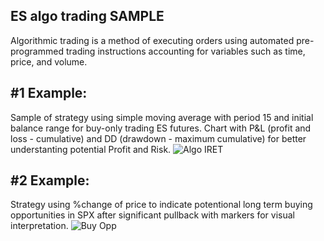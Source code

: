 ## ES algo trading SAMPLE
Algorithmic trading is a method of executing orders using automated pre-programmed trading instructions accounting for variables such as time, price, and volume.

## #1 Example:
Sample of strategy using simple moving average with period 15 and initial balance range for buy-only trading ES futures. Chart with P&L (profit and loss - cumulative) and DD (drawdown - maximum cumulative) for better understanting potential Profit and Risk.
![Algo IRET](https://github.com/vldmrmrv/ES-algorithmic-trading-strategy/blob/main/ALGO_iret_SAMPLE.png)

## #2 Example:
Strategy using %change of price to indicate potentional long term buying opportunities in SPX after significant pullback with markers for visual interpretation. 
![Buy Opp](https://github.com/vldmrmrv/ES-algorithmic-trading-strategy/blob/main/buying%20opportunities.png)

